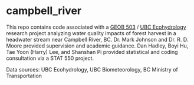 # campbell_river

This repo contains code associated with a [GEOB 503](https://ibis.geog.ubc.ca/courses/geob503/) / [UBC Ecohydrology](https://ecohydro.ires.ubc.ca/) research project analyzing water quality impacts of forest harvest in a headwater stream near Campbell River, BC. Dr. Mark Johnson and Dr. R. D. Moore provided supervision and academic guidance. Dan Hadley, Boyi Hu, Tae Yoon (Harry) Lee, and Shanshan Pi provided statistical and coding consultation via a STAT 550 project.

Data sources: UBC Ecohydrology, UBC Biometeorology, BC Ministry of Transportation
